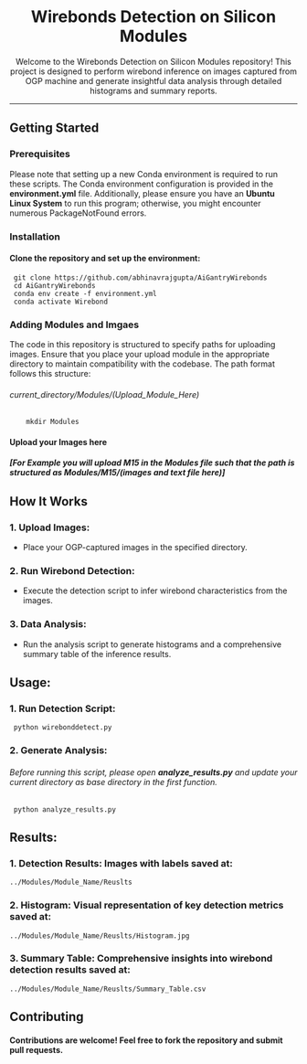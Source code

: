 <div align="center">
  <h1>Wirebonds Detection on Silicon Modules</h1>
  <p>Welcome to the Wirebonds Detection on Silicon Modules repository! This project is designed to perform wirebond inference on images captured from OGP machine and generate insightful data analysis through detailed histograms and summary reports.</p>
</div>

---

## Getting Started

### Prerequisites
Please note that setting up a new Conda environment is required to run these scripts. The Conda environment configuration is provided in the **environment.yml** file. Additionally, please ensure you have an **Ubuntu Linux System** to run this program; otherwise, you might encounter numerous PackageNotFound errors.

### Installation
#### Clone the repository and set up the environment:
     git clone https://github.com/abhinavrajgupta/AiGantryWirebonds
     cd AiGantryWirebonds
     conda env create -f environment.yml
     conda activate Wirebond

### Adding Modules and Imgaes
The code in this repository is structured to specify paths for uploading images. Ensure that you place your upload module in the appropriate directory to maintain compatibility with the codebase. The path format follows this structure: 
######  current_directory/Modules/(Upload_Module_Here)
        mkdir Modules
#### Upload your Images here
##### [For Example you will upload M15 in the Modules file such that the path is structured as Modules/M15/(images and text file here)]

## How It Works
### 1. Upload Images:
  - Place your OGP-captured images in the specified directory.
### 2. Run Wirebond Detection:
  - Execute the detection script to infer wirebond characteristics from the images.
### 3. Data Analysis:
  - Run the analysis script to generate histograms and a comprehensive summary table of the inference results.

## Usage:
### 1. Run Detection Script:
     python wirebonddetect.py
### 2. Generate Analysis:
###### Before running this script, please open **analyze_results.py** and update your current directory as base directory in the first function.
     python analyze_results.py

## Results:
### 1. Detection Results: Images with labels saved at:
    ../Modules/Module_Name/Reuslts
### 2. Histogram: Visual representation of key detection metrics saved at:
    ../Modules/Module_Name/Reuslts/Histogram.jpg
### 3. Summary Table: Comprehensive insights into wirebond detection results saved at:
    ../Modules/Module_Name/Reuslts/Summary_Table.csv

## Contributing
#### Contributions are welcome! Feel free to fork the repository and submit pull requests.










<br><br><br> <!-- This will create a gap -->
<br><br><br> <!-- This will create a gap -->






